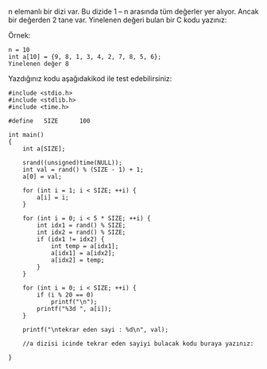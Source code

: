 n elemanlı bir dizi var. Bu dizide 1 – n arasında tüm değerler yer alıyor. Ancak bir değerden 2 tane var. Yinelenen değeri bulan bir C kodu yazınız:

Örnek:

```
n = 10
int a[10] = {9, 8, 1, 3, 4, 2, 7, 8, 5, 6};
Yinelenen değer 8
```


Yazdığınız kodu aşağıdakikod ile test edebilirsiniz:

```
#include <stdio.h>
#include <stdlib.h>
#include <time.h>

#define   SIZE      100

int main()
{
	int a[SIZE];
	
	srand((unsigned)time(NULL));
	int val = rand() % (SIZE - 1) + 1;
	a[0] = val;

	for (int i = 1; i < SIZE; ++i) {
		a[i] = i;
	}

	for (int i = 0; i < 5 * SIZE; ++i) {
		int idx1 = rand() % SIZE;
		int idx2 = rand() % SIZE;
		if (idx1 != idx2) {
			int temp = a[idx1];
			a[idx1] = a[idx2];
			a[idx2] = temp;
		}
	}

	for (int i = 0; i < SIZE; ++i) {
		if (i % 20 == 0)
			printf("\n");
		printf("%3d ", a[i]);
	}

	printf("\ntekrar eden sayi : %d\n", val);

	//a dizisi icinde tekrar eden sayiyi bulacak kodu buraya yazınız:

}
```
